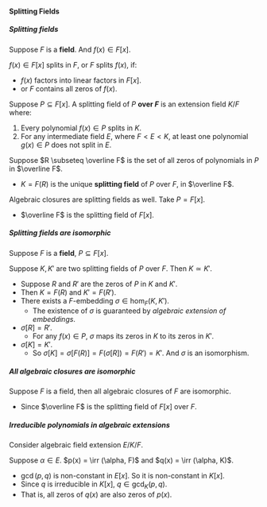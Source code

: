 #### Splitting Fields

##### Splitting fields

Suppose $F$ is a **field**. And $f(x) \in F[x]$.

$f(x) \in F[x]$ splits in $F$, or $F$ splits $f(x)$, if:

- $f(x)$ factors into linear factors in $F[x]$.
- or $F$ contains all zeros of $f(x)$.

Suppose $P \subseteq F[x]$. A splitting field of $P$ **over $F$** is an extension field $K / F$ where:

1. Every polynomial $f(x) \in P$ splits in $K$.
2. For any intermediate field $E$, where $F \lt E<K$, at least one polynomial $g(x) \in P$ does not split in $E$.

Suppose $R \subseteq \overline F$ is the set of all zeros of polynomials in $P$ in $\overline F$.

- $K = F(R)$ is the unique **splitting field** of $P$ over $F$, in $\overline F$.

Algebraic closures are splitting fields as well. Take $P = F[x]$.

- $\overline F$ is the splitting field of $F[x]$.

##### Splitting fields are isomorphic

Suppose $F$​ is a **field**, $P \subseteq F[x]$​.

Suppose $K, K'$ are two splitting fields of $P$ over $F$. Then $K \simeq K'$.

- Suppose $R$ and $R'$ are the zeros of $P$ in $K$ and $K'$.
- Then $K = F(R)$ and $K' = F(R')$.
- There exists a $F$-embedding $\sigma \in \hom_F(K, K')$.
  - The existence of $\sigma$ is guaranteed by *algebraic extension of embeddings*.
- $\sigma[R] = R'$.
  - For any $f(x) \in P$, $\sigma$ maps its zeros in $K$ to its zeros in $K'$.
- $\sigma[K] = K'$.
  - So $\sigma[K] = \sigma[F(R)] = F(\sigma[R]) = F(R') = K'$. And $\sigma$ is an isomorphism.


##### All algebraic closures are isomorphic

Suppose $F$ is a field, then all algebraic closures of $F$ are isomorphic.

- Since $\overline F$ is the splitting field of $F[x]$ over $F$.

##### Irreducible polynomials in algebraic extensions

Consider algebraic field extension $E / K / F$.

Suppose $\alpha \in E$. $p(x) = \irr (\alpha, F)$ and $q(x) = \irr (\alpha, K)$.

- $\gcd(p, q)$ is non-constant in $E[x]$. So it is non-constant in $K[x]$.
- Since $q$ is irreducible in $K[x]$, $q \in \gcd_K(p, q)$.
- That is, all zeros of $q(x)$ are also zeros of $p(x)$.

